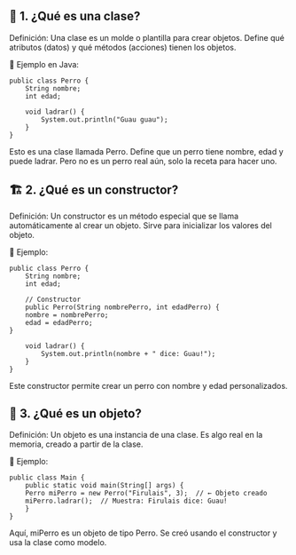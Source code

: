 ## 🧱 1. ¿Qué es una clase?
Definición:
Una clase es un molde o plantilla para crear objetos.
Define qué atributos (datos) y qué métodos (acciones) tienen los objetos.

🔧 Ejemplo en Java:

    public class Perro {
        String nombre;
        int edad;

        void ladrar() {
            System.out.println("Guau guau");
        }
    }



Esto es una clase llamada Perro. Define que un perro tiene nombre, edad y puede ladrar.
Pero no es un perro real aún, solo la receta para hacer uno.

## 🏗️ 2. ¿Qué es un constructor?
Definición:
Un constructor es un método especial que se llama automáticamente al crear un objeto.
Sirve para inicializar los valores del objeto.

🔧 Ejemplo:

    public class Perro {
        String nombre;
        int edad;

        // Constructor
        public Perro(String nombrePerro, int edadPerro) {
        nombre = nombrePerro;
        edad = edadPerro;
    }

        void ladrar() {
            System.out.println(nombre + " dice: Guau!");
        }
    }



Este constructor permite crear un perro con nombre y edad personalizados.

## 🐶 3. ¿Qué es un objeto?
Definición:
Un objeto es una instancia de una clase.
Es algo real en la memoria, creado a partir de la clase.

🔧 Ejemplo:


    public class Main {
        public static void main(String[] args) {
        Perro miPerro = new Perro("Firulais", 3);  // ← Objeto creado
        miPerro.ladrar();  // Muestra: Firulais dice: Guau!
        }
    }



Aquí, miPerro es un objeto de tipo Perro.
Se creó usando el constructor y usa la clase como modelo.